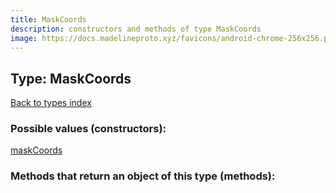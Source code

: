 ```yaml
---
title: MaskCoords
description: constructors and methods of type MaskCoords
image: https://docs.madelineproto.xyz/favicons/android-chrome-256x256.png
---
```

## Type: MaskCoords  
[Back to types index](index.md)



### Possible values (constructors):

[maskCoords](../constructors/maskCoords.md)  



### Methods that return an object of this type (methods):



